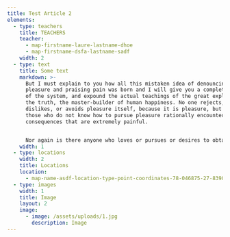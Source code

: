 ```yaml
---
title: Test Article 2
elements:
  - type: teachers
    title: TEACHERS
    teacher:
      - map-firstname-laure-lastname-dhoe
      - map-firstname-dsfa-lastname-sadf
    width: 2
  - type: text
    title: Some text
    markdown: >-
      But I must explain to you how all this mistaken idea of denouncing
      pleasure and praising pain was born and I will give you a complete account
      of the system, and expound the actual teachings of the great explorer of
      the truth, the master-builder of human happiness. No one rejects,
      dislikes, or avoids pleasure itself, because it is pleasure, but because
      those who do not know how to pursue pleasure rationally encounter
      consequences that are extremely painful.


      Nor again is there anyone who loves or pursues or desires to obtain pain of itself, because it is pain, but because occasionally circumstances occur in which toil and pain can procure him some great pleasure. To take a trivial example, which of us ever undertakes laborious physical exercise, except to obtain some advantage from it? But who has any right to find fault with a man who chooses to enjoy a pleasure that has no annoying consequences, or one who avoids a pain that produces no resultant pleasure?
    width: 1
  - type: locations
    width: 2
    title: Locations
    location:
      - map-name-asdf-location-type-point-coordinates-78-046875-27-8390761
  - type: images
    width: 1
    title: Image
    layout: 2
    image:
      - image: /assets/uploads/1.jpg
        description: Image
---
```

